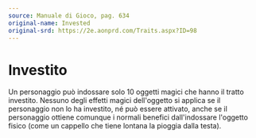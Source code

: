 ```yaml
---
source: Manuale di Gioco, pag. 634
original-name: Invested
original-srd: https://2e.aonprd.com/Traits.aspx?ID=98
---
```


# Investito

Un personaggio può indossare solo 10 oggetti magici che hanno il tratto
investito. Nessuno degli effetti magici dell'oggetto si applica se il
personaggio non lo ha investito, né può essere attivato, anche se il personaggio
ottiene comunque i normali benefici dall'indossare l'oggetto fisico (come un
cappello che tiene lontana la pioggia dalla testa).

